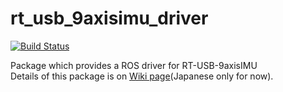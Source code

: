 # rt_usb_9axisimu_driver

[![Build Status](https://travis-ci.org/rt-net/rt_usb_9axisimu_driver.svg?branch=master)](https://travis-ci.org/rt-net/rt_usb_9axisimu_driver)

Package which provides a ROS driver for RT-USB-9axisIMU  
Details of this package is on [Wiki page](https://github.com/rt-net/rt_usb_9axisimu_driver/wiki)(Japanese only for now).
